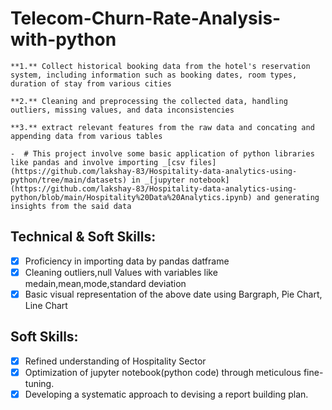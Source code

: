 # Telecom-Churn-Rate-Analysis-with-python

    **1.** Collect historical booking data from the hotel's reservation system, including information such as booking dates, room types, duration of stay from various cities

    **2.** Cleaning and preprocessing the collected data, handling outliers, missing values, and data inconsistencies

    **3.** extract relevant features from the raw data and concating and appending data from various tables 

    -  # This project involve some basic application of python libraries like pandas and involve importing _[csv files](https://github.com/lakshay-83/Hospitality-data-analytics-using-python/tree/main/datasets) in _[jupyter notebook](https://github.com/lakshay-83/Hospitality-data-analytics-using-python/blob/main/Hospitality%20Data%20Analytics.ipynb) and generating insights from the said data




## Technical & Soft Skills:
- [x]	Proficiency in importing data by pandas datframe
- [X]   Cleaning outliers,null Values with variables like medain,mean,mode,standard deviation
- [X]   Basic visual representation of the above date using Bargraph, Pie Chart, Line Chart

## Soft Skills:
- [x]	Refined understanding of Hospitality Sector
- [x]	Optimization of jupyter notebook(python code) through meticulous fine-tuning.
- [x]	Developing a systematic approach to devising a report building plan.
